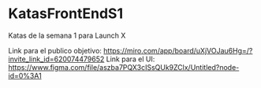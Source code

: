 # KatasFrontEndS1
Katas de la semana 1 para Launch X 

Link para el publico objetivo: https://miro.com/app/board/uXjVOJau6Hg=/?invite_link_id=620074479652
Link para el UI: https://www.figma.com/file/aszba7PQX3cISsQUk9ZClx/Untitled?node-id=0%3A1

